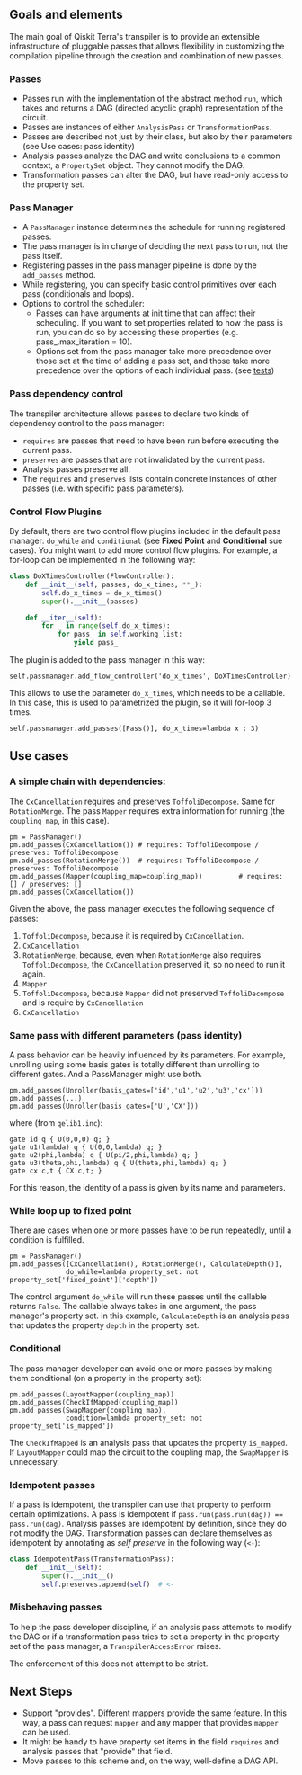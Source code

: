 ## Goals and elements
The main goal of Qiskit Terra's transpiler is to provide an extensible infrastructure of pluggable passes that allows flexibility in customizing the compilation pipeline through the creation and combination of new passes.

### Passes
- Passes run with the implementation of the abstract method `run`, which takes and returns a DAG (directed acyclic graph) representation of the circuit.
- Passes are instances of either `AnalysisPass` or `TransformationPass`.
- Passes are described not just by their class, but also by their parameters (see Use cases: pass identity)
- Analysis passes analyze the DAG and write conclusions to a common context, a `PropertySet` object. They cannot modify the DAG.
- Transformation passes can alter the DAG, but have read-only access to the property set.

### Pass Manager
- A `PassManager` instance determines the schedule for running registered passes.
- The pass manager is in charge of deciding the next pass to run, not the pass itself.
- Registering passes in the pass manager pipeline is done by the `add_passes` method.
- While registering, you can specify basic control primitives over each pass (conditionals and loops).
- Options to control the scheduler:
	- Passes can have arguments at init time that can affect their scheduling. If you want to set properties related to how the pass is run, you can do so by accessing these properties (e.g. pass_.max_iteration = 10).
	- Options set from the pass manager take more precedence over those set at the time of adding a pass set, and those take more precedence over the options of each individual pass. (see [tests](https://github.com/Qiskit/qiskit-terra/master/test/transpiler/test_pass_scheduler.py))


### Pass dependency control
The transpiler architecture allows passes to declare two kinds of dependency control to the pass manager:
- `requires` are passes that need to have been run before executing the current pass.
- `preserves` are passes that are not invalidated by the current pass.
- Analysis passes preserve all.
- The `requires` and `preserves` lists contain concrete instances of other passes (i.e. with specific pass parameters).


### Control Flow Plugins
By default, there are two control flow plugins included in the default pass manager: `do_while` and `conditional` (see **Fixed Point** and **Conditional** sue cases). You might want to add more control flow plugins. For example, a for-loop can be implemented in the following way:

```Python
class DoXTimesController(FlowController):
    def __init__(self, passes, do_x_times, **_):
        self.do_x_times = do_x_times()
        super().__init__(passes)

    def __iter__(self):
        for _ in range(self.do_x_times):
            for pass_ in self.working_list:
                yield pass_
```

The plugin is added to the pass manager in this way:

```
self.passmanager.add_flow_controller('do_x_times', DoXTimesController)
```

This allows to use the parameter `do_x_times`, which needs to be a callable. In this case, this is used to parametrized the plugin, so it will for-loop 3 times.

```
self.passmanager.add_passes([Pass()], do_x_times=lambda x : 3)
```


## Use cases
### A simple chain with dependencies:
The `CxCancellation` requires and preserves `ToffoliDecompose`. Same for `RotationMerge`. The pass `Mapper` requires extra information for running (the `coupling_map`, in this case).

```
pm = PassManager()
pm.add_passes(CxCancellation()) # requires: ToffoliDecompose / preserves: ToffoliDecompose
pm.add_passes(RotationMerge())  # requires: ToffoliDecompose / preserves: ToffoliDecompose
pm.add_passes(Mapper(coupling_map=coupling_map))         # requires: [] / preserves: []
pm.add_passes(CxCancellation())
```

Given the above, the pass manager executes the following sequence of passes:

1. `ToffoliDecompose`, because it is required by `CxCancellation`.
2. `CxCancellation`
3. `RotationMerge`, because, even when `RotationMerge` also requires `ToffoliDecompose`, the `CxCancellation` preserved it, so no need to run it again.
4. `Mapper`
5. `ToffoliDecompose`, because `Mapper` did not preserved `ToffoliDecompose` and is require by `CxCancellation`
6. `CxCancellation`

### Same pass with different parameters (pass identity)
A pass behavior can be heavily influenced by its parameters. For example, unrolling using some basis gates is totally different than unrolling to different gates. And a PassManager might use both.

```
pm.add_passes(Unroller(basis_gates=['id','u1','u2','u3','cx']))
pm.add_passes(...)
pm.add_passes(Unroller(basis_gates=['U','CX']))
```

where (from `qelib1.inc`):

```
gate id q { U(0,0,0) q; }
gate u1(lambda) q { U(0,0,lambda) q; }
gate u2(phi,lambda) q { U(pi/2,phi,lambda) q; }
gate u3(theta,phi,lambda) q { U(theta,phi,lambda) q; }
gate cx c,t { CX c,t; }
```

For this reason, the identity of a pass is given by its name and parameters.

### While loop up to fixed point
There are cases when one or more passes have to be run repeatedly, until a condition is fulfilled.

```
pm = PassManager()
pm.add_passes([CxCancellation(), RotationMerge(), CalculateDepth()],
              do_while=lambda property_set: not property_set['fixed_point']['depth'])
```
The control argument `do_while` will run these passes until the callable returns `False`. The callable always takes in one argument, the pass manager's property set. In this example, `CalculateDepth` is an analysis pass that updates the property `depth` in the property set.

### Conditional 
The pass manager developer can avoid one or more passes by making them conditional (on a property in the property set):

```
pm.add_passes(LayoutMapper(coupling_map))
pm.add_passes(CheckIfMapped(coupling_map))
pm.add_passes(SwapMapper(coupling_map),
              condition=lambda property_set: not property_set['is_mapped'])
``` 

The `CheckIfMapped` is an analysis pass that updates the property `is_mapped`. If `LayoutMapper` could map the circuit to the coupling map, the `SwapMapper` is unnecessary.


### Idempotent passes
If a pass is idempotent, the transpiler can use that property to perform certain optimizations.
A pass is idempotent if `pass.run(pass.run(dag)) == pass.run(dag)`. Analysis passes are idempotent by definition, since they do not modify the DAG. Transformation passes can declare themselves as idempotent by annotating as *self preserve* in the following way (`<-`):

```Python
class IdempotentPass(TransformationPass):
    def __init__(self):
        super().__init__()
        self.preserves.append(self)  # <-
```

### Misbehaving passes
To help the pass developer discipline, if an analysis pass attempts to modify the DAG or if a transformation pass tries to set a property in the property set of the pass manager, a `TranspilerAccessError` raises.

The enforcement of this does not attempt to be strict.

## Next Steps

* Support "provides". Different mappers provide the same feature. In this way, a pass can request `mapper` and any mapper that provides `mapper` can be used.
* It might be handy to have property set items in the field `requires` and analysis passes that "provide" that field.
* Move passes to this scheme and, on the way, well-define a DAG API.
